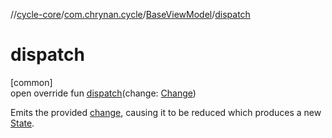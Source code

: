 //[cycle-core](../../../index.md)/[com.chrynan.cycle](../index.md)/[BaseViewModel](index.md)/[dispatch](dispatch.md)

# dispatch

[common]\
open override fun [dispatch](dispatch.md)(change: [Change](index.md))

Emits the provided [change](dispatch.md), causing it to be reduced which produces a new [State](index.md).
